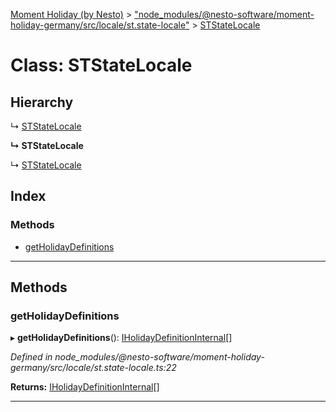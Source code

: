 [Moment Holiday (by Nesto)](../README.md) > ["node_modules/@nesto-software/moment-holiday-germany/src/locale/st.state-locale"](../modules/_node_modules__nesto_software_moment_holiday_germany_src_locale_st_state_locale_.md) > [STStateLocale](../classes/_node_modules__nesto_software_moment_holiday_germany_src_locale_st_state_locale_.ststatelocale.md)

# Class: STStateLocale

## Hierarchy

↳  [STStateLocale](_node_modules__nesto_software_moment_holiday_germany_src_locale_st_state_locale_.ststatelocale.md)

**↳ STStateLocale**

↳  [STStateLocale](_node_modules__nesto_software_moment_holiday_germany_src_locale_st_state_locale_.ststatelocale.md)

## Index

### Methods

* [getHolidayDefinitions](_node_modules__nesto_software_moment_holiday_germany_src_locale_st_state_locale_.ststatelocale.md#getholidaydefinitions)

---

## Methods

<a id="getholidaydefinitions"></a>

###  getHolidayDefinitions

▸ **getHolidayDefinitions**(): [IHolidayDefinitionInternal](../interfaces/_node_modules__nesto_software_moment_holiday_core_src_holiday_definition_interface_.iholidaydefinitioninternal.md)[]

*Defined in node_modules/@nesto-software/moment-holiday-germany/src/locale/st.state-locale.ts:22*

**Returns:** [IHolidayDefinitionInternal](../interfaces/_node_modules__nesto_software_moment_holiday_core_src_holiday_definition_interface_.iholidaydefinitioninternal.md)[]

___

